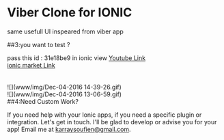 # Viber Clone for IONIC 
same usefull UI inspeared from viber app   

##3:you want to test ?

pass this id : 31e18be9 in ionic view
[Youtube Link](https://www.youtube.com/watch?v=112rx7ZUm6o)<br>
[ionic market Link](https://market.ionic.io/plugins/ionicactionsheet2)<br><br><br>
![](www/img/Dec-04-2016 14-39-26.gif)<br>
![](www/img/Dec-04-2016 13-06-59.gif)<br>
##4:Need Custom Work? 

If you need help with your Ionic apps, if you need a specific plugin or integration. Let's get in touch. I'll be glad to develop or advise you for your app! Email me at karraysoufien@gmail.com.
